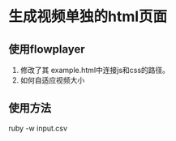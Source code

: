 # 生成视频单独的html页面

## 使用flowplayer

1. 修改了其 example.html中连接js和css的路径。
2. 如何自适应视频大小

## 使用方法

ruby -w input.csv
